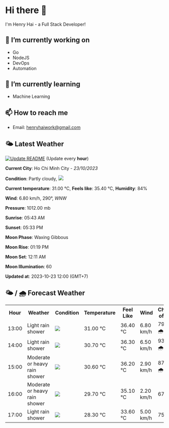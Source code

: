 # Hi there 👋

I'm Henry Hai - a Full Stack Developer!

## 🔭 I’m currently working on

- Go
- NodeJS
- DevOps
- Automation

## 🌱 I’m currently learning

- Machine Learning

## 📫 How to reach me

- Email: <henryhaiwork@gmail.com>

## 🌤️ Latest Weather
[![Update README](https://github.com/henry0hai/henry0hai/actions/workflows/udpateReadme.yml/badge.svg)](https://github.com/henry0hai/henry0hai/actions/workflows/udpateReadme.yml)
(Update every **hour**)
<!-- CURRENT_WEATHER:START -->
**Current City**: Ho Chi Minh City - *23/10/2023*

**Condition**: Partly cloudy, <img src="https://cdn.weatherapi.com/weather/64x64/day/116.png"/>

**Current temperature**: 31.00 °C, **Feels like**: 35.40 °C, **Humidity**: 84%

**Wind**: 6.80 km/h, 290°, *WNW*

**Pressure**: 1012.00 mb

**Sunrise**: 05:43 AM

**Sunset**: 05:33 PM

**Moon Phase**: Waxing Gibbous

**Moon Rise**: 01:19 PM

**Moon Set**: 12:11 AM

**Moon Illumination**: 60

**Updated at**: 2023-10-23 12:00 (GMT+7)<!-- CURRENT_WEATHER:END -->

## 🌤️ / 🌧️ Forecast Weather
<!-- FORECAST_WEATHER:START -->
<table>
		<tr>
			<th>Hour</th>
			<th>Weather</th>
			<th>Condition</th>
			<th>Temperature</th>
			<th>Feel Like</th>
			<th>Wind</th>
			<th>Chance of Rain</th>
		</tr>
				<tr>
					<td>13:00</td>
					<td>Light rain shower</td>
					<td><img src='https://cdn.weatherapi.com/weather/64x64/day/353.png'/></td>
					<td>31.00 °C</td>
					<td>36.40 °C</td>
					<td>6.80 km/h</td>
					<td>79 % 🌧️</td>
				</tr>
				<tr>
					<td>14:00</td>
					<td>Light rain shower</td>
					<td><img src='https://cdn.weatherapi.com/weather/64x64/day/353.png'/></td>
					<td>30.70 °C</td>
					<td>36.30 °C</td>
					<td>6.50 km/h</td>
					<td>93 % 🌧️</td>
				</tr>
				<tr>
					<td>15:00</td>
					<td>Moderate or heavy rain shower</td>
					<td><img src='https://cdn.weatherapi.com/weather/64x64/day/356.png'/></td>
					<td>30.60 °C</td>
					<td>36.20 °C</td>
					<td>2.90 km/h</td>
					<td>87 % 🌧️</td>
				</tr>
				<tr>
					<td>16:00</td>
					<td>Moderate or heavy rain shower</td>
					<td><img src='https://cdn.weatherapi.com/weather/64x64/day/356.png'/></td>
					<td>29.70 °C</td>
					<td>35.10 °C</td>
					<td>2.20 km/h</td>
					<td>67 %</td>
				</tr>
				<tr>
					<td>17:00</td>
					<td>Light rain shower</td>
					<td><img src='https://cdn.weatherapi.com/weather/64x64/day/353.png'/></td>
					<td>28.30 °C</td>
					<td>33.60 °C</td>
					<td>5.00 km/h</td>
					<td>75 %</td>
				</tr>
</table>
<!-- FORECAST_WEATHER:END -->
